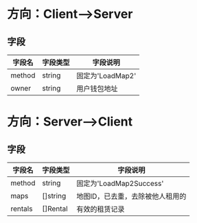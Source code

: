 # 方向：Client-->Server

## 字段

| 字段名    | 字段类型   | 字段说明          |
|--------|--------|---------------|
| method | string | 固定为'LoadMap2' |
| owner  | string | 用户钱包地址        |

# 方向：Server-->Client

## 字段

| 字段名     | 字段类型     | 字段说明                 |
|---------|----------|----------------------|
| method  | string   | 固定为'LoadMap2Success' |
| maps    | []string | 地图ID，已去重，去除被他人租用的    |
| rentals | []Rental | 有效的租赁记录              |
